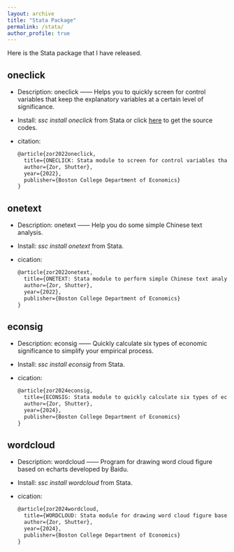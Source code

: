 ```yaml
---
layout: archive
title: "Stata Package"
permalink: /stata/
author_profile: true
---
```


Here is the Stata package that I have released.

## oneclick

- Description: oneclick —— Helps you to quickly screen for control variables that keep the explanatory variables at a certain level of significance.

- Install: *ssc install oneclick* from Stata or click [here](https://github.com/ShutterZor/StataOneClick) to get the source codes.

- citation:

  ```latex
  @article{zor2022oneclick,
    title={ONECLICK: Stata module to screen for control variables that keep the explanatory variables at a certain level of significance},
    author={Zor, Shutter},
    year={2022},
    publisher={Boston College Department of Economics}
  }
  ```

## onetext

- Description: onetext —— Help you do some simple Chinese text analysis.

- Install:  *ssc install onetext* from Stata.

- cication:

  ```latex
  @article{zor2022onetext,
    title={ONETEXT: Stata module to perform simple Chinese text analysis},
    author={Zor, Shutter},
    year={2022},
    publisher={Boston College Department of Economics}
  }
  ```

## econsig

- Description: econsig —— Quickly calculate six types of economic significance to simplify your empirical process.

- Install:  *ssc install econsig* from Stata.

- cication:

  ```latex
  @article{zor2024econsig,
    title={ECONSIG: Stata module to quickly calculate six types of economic significance to simplify your empirical process},
    author={Zor, Shutter},
    year={2024},
    publisher={Boston College Department of Economics}
  }
  ```

## wordcloud

- Description: wordcloud —— Program for drawing word cloud figure based on echarts developed by Baidu.

- Install:  *ssc install wordcloud* from Stata.

- cication:

  ```latex
  @article{zor2024wordcloud,
    title={WORDCLOUD: Stata module for drawing word cloud figure based on echarts developed by Baidu},
    author={Zor, Shutter},
    year={2024},
    publisher={Boston College Department of Economics}
  }
  ```
